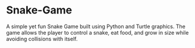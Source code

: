# Snake-Game
A simple yet fun Snake Game built using Python and Turtle graphics. The game allows the player to control a snake, eat food, and grow in size while avoiding collisions with itself.
